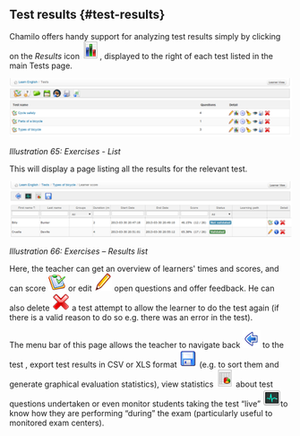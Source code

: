 ## Test results {#test-results}

Chamilo offers handy support for analyzing test results simply by clicking on the _Results_ icon ![](../assets/graphics156.png), displayed to the right of each test listed in the main Tests page.

![](../assets/graphics161.png)

*Illustration 65: Exercises - List*

This will display a page listing all the results for the relevant test.

![](../assets/graphics162.png)

*Illustration 66: Exercises – Results list*

Here, the teacher can get an overview of learners&#039; times and scores, and can score ![](../assets/graphics160.png) or edit ![](../assets/graphics163.png) open questions and offer feedback. He can also delete ![](../assets/graphics164.png) a test attempt to allow the learner to do the test again (if there is a valid reason to do so e.g. there was an error in the test).

The menu bar of this page allows the teacher to navigate back ![](../assets/graphics165.png) to the test , export test results in CSV or XLS format ![](../assets/graphics166.png) (e.g. to sort them and generate graphical evaluation statistics), view statistics ![](../assets/graphics169.png) about test questions undertaken or even monitor students taking the test “live” ![](../assets/graphics168.png)to know how they are performing “during” the exam (particularly useful to monitored exam centers).